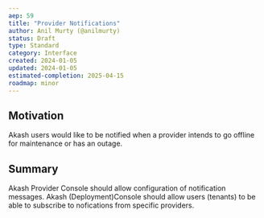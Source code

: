 ```yaml
---
aep: 59
title: "Provider Notifications"
author: Anil Murty (@anilmurty)
status: Draft
type: Standard
category: Interface
created: 2024-01-05
updated: 2024-01-05
estimated-completion: 2025-04-15
roadmap: minor
---
```



## Motivation

Akash users would like to be notified when a provider intends to go offline for maintenance or has an outage.

## Summary

Akash Provider Console should allow configuration of notification messages. Akash (Deployment)Console should allow users (tenants) to be able to subscribe to nofications from specific providers.
